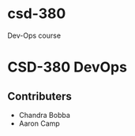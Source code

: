 # csd-380

Dev-Ops course

<h1>CSD-380 DevOps</h1>
<h2>Contributers</h2>
<ul>
    <li>Chandra Bobba</li>
    <li>Aaron Camp</li>
</ul>
